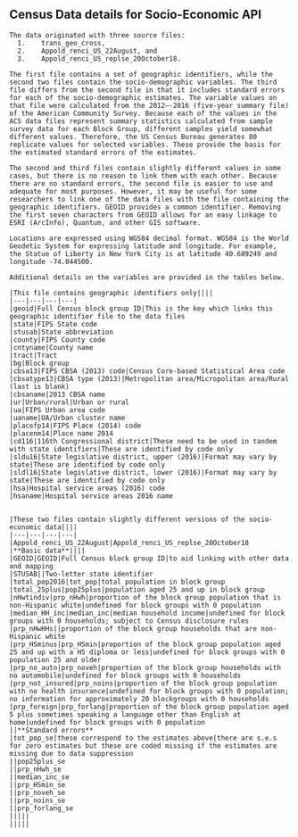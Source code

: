 ## Census Data details for Socio-Economic API

    The data originated with three source files:
      1.	trans_geo_cross,
      2.	Appold_renci_US_22August, and
      3.	Appold_renci_US_replse_20October18.
      
    The first file contains a set of geographic identifiers, while the second two files contain the socio-demographic variables. The third file differs from the second file in that it includes standard errors for each of the socio-demographic estimates. The variable values on that file were calculated from the 2012–-2016 (five-year summary file) of the American Community Survey. Because each of the values in the ACS data files represent summary statistics calculated from sample survey data for each Block Group, different samples yield somewhat different values. Therefore, the US Census Bureau generates 80 replicate values for selected variables. These provide the basis for the estimated standard errors of the estimates.

    The second and third files contain slightly different values in some cases, but there is no reason to link them with each other. Because there are no standard errors, the second file is easier to use and adequate for most purposes. However, it may be useful for some researchers to link one of the data files with the file containing the geographic identifiers. GEOID provides a common identifier. Removing the first seven characters from GEOID allows for an easy linkage to ESRI (ArcInfo), Quantum, and other GIS software.

    Locations are expressed using WGS84 decimal format. WGS84 is the World Geodetic System for expressing latitude and longitude. For example, the Statue of Liberty in New York City is at latitude 40.689249 and longitude -74.044500.

    Additional details on the variables are provided in the tables below.

    |This file contains geographic identifiers only||||
    |---|---|---|---|
    |geoid|Full Census block group ID|This is the key which links this geographic identifier file to the data files
    |state|FIPS State code
    |stusab|State abbreviation
    |county|FIPS County code
    |cntyname|County name
    |tract|Tract
    |bg|Block group
    |cbsa13|FIPS CBSA (2013) code|Census Core-based Statistical Area code
    |cbsatype13|CBSA type (2013)|Metropolitan area/Micropolitan area/Rural (last is blank)
    |cbsaname|2013 CBSA name
    |ur|Urban/rural|Urban or rural
    |ua|FIPS Urban area code
    |uaname|UA/Urban cluster name
    |placefp14|FIPS Place (2014) code
    |placenm14|Place name 2014
    |cd116|116th Congressional district|These need to be used in tandem with state identifiers|These are identified by code only
    |sldu16|State legislative district, upper (2016)|Format may vary by state|These are identified by code only
    |sldl16|State legislative district, lower (2016)|Format may vary by state|These are identified by code only
    |hsa|Hospital service areas (2016) code
    |hsaname|Hospital service areas 2016 name


    |These two files contain slightly different versions of the socio-economic data||||
    |---|---|---|---|
    |Appold_renci_US_22August|Appold_renci_US_replse_20October18
    |**Basic data**||||
    |GEOID|GEOID|Full Census block group ID|to aid linking with other data and mapping
    |STUSAB||Two-letter state identifier
    |total_pop2016|tot_pop|total population in block group
    |total_25plus|pop25plus|population aged 25 and up in block group
    |nHwtindiv|prp_nHwh|proportion of the block group population that is non-Hispanic white|undefined for block groups with 0 population
    |median_HH_inc|median_inc|median household income|undefined for block groups with 0 households; subject to Census disclosure rules
    |prp_nHwHHs||proportion of the block group households that are non-Hispanic white
    |prp_HSminus|prp_HSmin|proportion of the block group population aged 25 and up with a HS diploma or less|undefined for block groups with 0 population 25 and older
    |prp_no_auto|prp_noveh|proportion of the block group households with no automobile|undefined for block groups with 0 households
    |prp_not_insured|prp_noins|proportion of the block group population with no health insurance|undefined for block groups with 0 population; no information for approximately 20 blockgroups with 0 households
    |prp_foreign|prp_forlang|proportion of the block group population aged 5 plus sometimes speaking a language other than English at home|undefined for block groups with 0 population
    ||**Standard errors**
    |tot_pop_se|these correspond to the estimates above|there are s.e.s for zero estimates but these are coded missing if the estimates are missing due to data suppression
    ||pop25plus_se
    ||prp_nHwh_se
    ||median_inc_se
    ||prp_HSmin_se
    ||prp_noveh_se
    ||prp_noins_se
    ||prp_forlang_se
    |||||
    |||||
